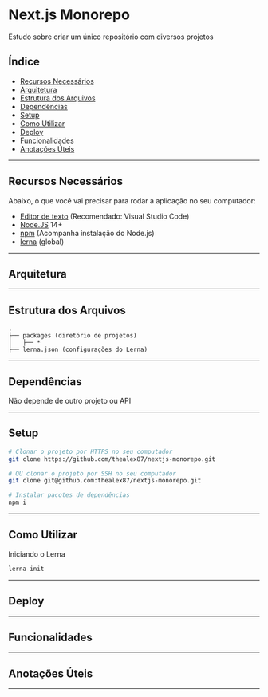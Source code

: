 # Next.js Monorepo

Estudo sobre criar um único repositório com diversos projetos

## Índice

- [Recursos Necessários](#Recursos-Necessários)
- [Arquitetura](#Arquitetura)
- [Estrutura dos Arquivos](#Estrutura-dos-Arquivos)
- [Dependências](#Dependências)
- [Setup](#Setup)
- [Como Utilizar](#Como-Utilizar)
- [Deploy](#Deploy)
- [Funcionalidades](#Funcionalidades)
- [Anotações Úteis](#Anotações-Úteis)

---

## Recursos Necessários

Abaixo, o que você vai precisar para rodar a aplicação no seu computador:

- [Editor de texto](https://code.visualstudio.com/download) (Recomendado: Visual Studio Code)
- [Node.JS](https://nodejs.org) 14+
- [npm](https://www.npmjs.com/get-npm) (Acompanha instalação do Node.js)
- [lerna](https://www.npmjs.com/package/lerna) (global)

---

## Arquitetura

---

## Estrutura dos Arquivos

```
.
├── packages (diretório de projetos)
│   ├── *
├── lerna.json (configurações do Lerna)
```

---

## Dependências

Não depende de outro projeto ou API

---

## Setup

```bash
# Clonar o projeto por HTTPS no seu computador
git clone https://github.com/thealex87/nextjs-monorepo.git

# OU clonar o projeto por SSH no seu computador
git clone git@github.com:thealex87/nextjs-monorepo.git

# Instalar pacotes de dependências
npm i
```

---

## Como Utilizar

Iniciando o Lerna

```sh
lerna init
```

---

## Deploy

---

## Funcionalidades

---

## Anotações Úteis

---
